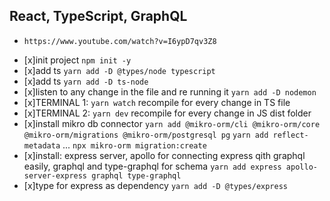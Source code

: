 ## React, TypeScript, GraphQL

- `https://www.youtube.com/watch?v=I6ypD7qv3Z8`

* [x]init project `npm init -y`
* [x]add ts `yarn add -D @types/node typescript`
* [x]add ts `yarn add -D ts-node`
* [x]listen to any change in the file and re running it `yarn add -D nodemon`
* [x]TERMINAL 1: `yarn watch` recompile for every change in TS file
* [x]TERMINAL 2: `yarn dev` recompile for every change in JS dist folder
* [x]install mikro db connector
  `yarn add @mikro-orm/cli @mikro-orm/core @mikro-orm/migrations @mikro-orm/postgresql pg`
  `yarn add reflect-metadata`
  ... `npx mikro-orm migration:create`
* [x]install: express server, apollo for connecting express qith graphql easily, graphql and type-graphql for schema
  `yarn add express apollo-server-express graphql type-graphql`
* [x]type for express as dependency `yarn add -D @types/express`
